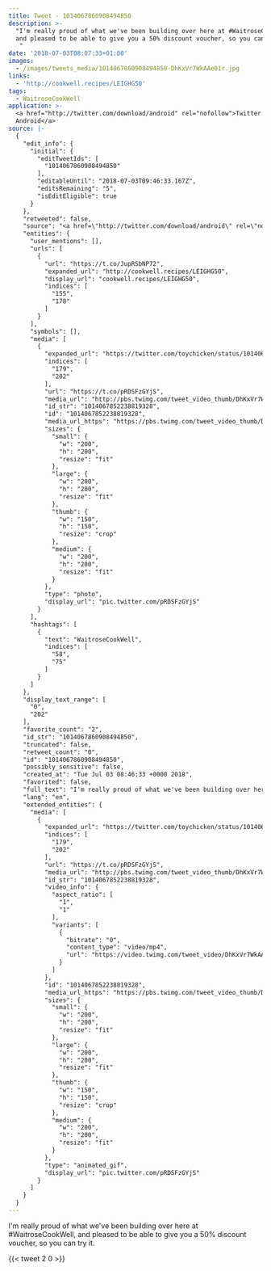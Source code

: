 ```yaml
---
title: Tweet - 1014067860908494850
description: >-
  "I'm really proud of what we've been building over here at #WaitroseCookWell,
  and pleased to be able to give you a 50% discount voucher, so you can try it.
   "
date: '2018-07-03T08:07:33+01:00'
images:
  - /images/tweets_media/1014067860908494850-DhKxVr7WkAAe01r.jpg
links:
  - 'http://cookwell.recipes/LEIGHG50'
tags:
  - WaitroseCookWell
application: >-
  <a href="http://twitter.com/download/android" rel="nofollow">Twitter for
  Android</a>
source: |-
  {
    "edit_info": {
      "initial": {
        "editTweetIds": [
          "1014067860908494850"
        ],
        "editableUntil": "2018-07-03T09:46:33.167Z",
        "editsRemaining": "5",
        "isEditEligible": true
      }
    },
    "retweeted": false,
    "source": "<a href=\"http://twitter.com/download/android\" rel=\"nofollow\">Twitter for Android</a>",
    "entities": {
      "user_mentions": [],
      "urls": [
        {
          "url": "https://t.co/JupRSbNP72",
          "expanded_url": "http://cookwell.recipes/LEIGHG50",
          "display_url": "cookwell.recipes/LEIGHG50",
          "indices": [
            "155",
            "178"
          ]
        }
      ],
      "symbols": [],
      "media": [
        {
          "expanded_url": "https://twitter.com/toychicken/status/1014067860908494850/photo/1",
          "indices": [
            "179",
            "202"
          ],
          "url": "https://t.co/pRDSFzGYjS",
          "media_url": "http://pbs.twimg.com/tweet_video_thumb/DhKxVr7WkAAe01r.jpg",
          "id_str": "1014067852238819328",
          "id": "1014067852238819328",
          "media_url_https": "https://pbs.twimg.com/tweet_video_thumb/DhKxVr7WkAAe01r.jpg",
          "sizes": {
            "small": {
              "w": "200",
              "h": "200",
              "resize": "fit"
            },
            "large": {
              "w": "200",
              "h": "200",
              "resize": "fit"
            },
            "thumb": {
              "w": "150",
              "h": "150",
              "resize": "crop"
            },
            "medium": {
              "w": "200",
              "h": "200",
              "resize": "fit"
            }
          },
          "type": "photo",
          "display_url": "pic.twitter.com/pRDSFzGYjS"
        }
      ],
      "hashtags": [
        {
          "text": "WaitroseCookWell",
          "indices": [
            "58",
            "75"
          ]
        }
      ]
    },
    "display_text_range": [
      "0",
      "202"
    ],
    "favorite_count": "2",
    "id_str": "1014067860908494850",
    "truncated": false,
    "retweet_count": "0",
    "id": "1014067860908494850",
    "possibly_sensitive": false,
    "created_at": "Tue Jul 03 08:46:33 +0000 2018",
    "favorited": false,
    "full_text": "I'm really proud of what we've been building over here at #WaitroseCookWell, and pleased to be able to give you a 50% discount voucher, so you can try it.\nhttps://t.co/JupRSbNP72 https://t.co/pRDSFzGYjS",
    "lang": "en",
    "extended_entities": {
      "media": [
        {
          "expanded_url": "https://twitter.com/toychicken/status/1014067860908494850/photo/1",
          "indices": [
            "179",
            "202"
          ],
          "url": "https://t.co/pRDSFzGYjS",
          "media_url": "http://pbs.twimg.com/tweet_video_thumb/DhKxVr7WkAAe01r.jpg",
          "id_str": "1014067852238819328",
          "video_info": {
            "aspect_ratio": [
              "1",
              "1"
            ],
            "variants": [
              {
                "bitrate": "0",
                "content_type": "video/mp4",
                "url": "https://video.twimg.com/tweet_video/DhKxVr7WkAAe01r.mp4"
              }
            ]
          },
          "id": "1014067852238819328",
          "media_url_https": "https://pbs.twimg.com/tweet_video_thumb/DhKxVr7WkAAe01r.jpg",
          "sizes": {
            "small": {
              "w": "200",
              "h": "200",
              "resize": "fit"
            },
            "large": {
              "w": "200",
              "h": "200",
              "resize": "fit"
            },
            "thumb": {
              "w": "150",
              "h": "150",
              "resize": "crop"
            },
            "medium": {
              "w": "200",
              "h": "200",
              "resize": "fit"
            }
          },
          "type": "animated_gif",
          "display_url": "pic.twitter.com/pRDSFzGYjS"
        }
      ]
    }
  }
---
```

I'm really proud of what we've been building over here at #WaitroseCookWell, and pleased to be able to give you a 50% discount voucher, so you can try it.
 
    
{{< tweet 2 0 >}}
    
